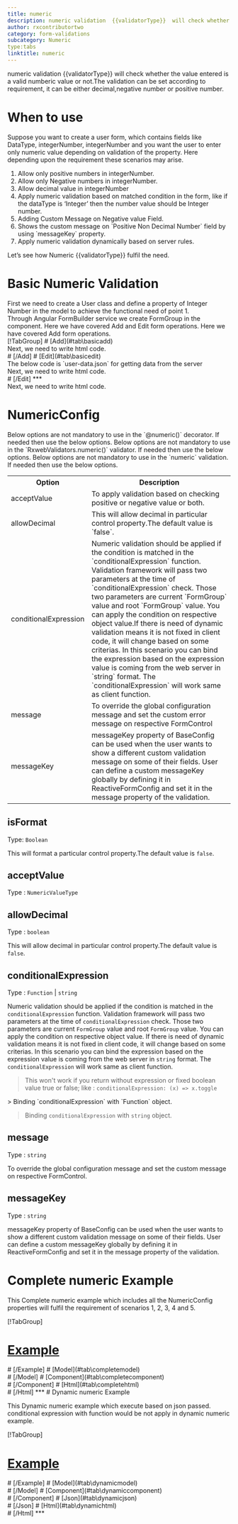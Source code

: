 ```yaml
---
title: numeric
description: numeric validation  {{validatorType}}  will check whether the value entered is a valid numberic value or not.The validation can be set according to requirement, it can be either decimal,negative number or positive number.
author: rxcontributortwo
category: form-validations
subcategory: Numeric
type:tabs
linktitle: numeric
---
```


<div class="title-bar"><p>numeric validation  {{validatorType}}  will check whether the value entered is a valid numberic value or not.The validation can be set according to requirement, it can be either decimal,negative number or positive number.</p></div>

# When to use
Suppose you want to create a user form, which contains fields like DataType, integerNumber, integerNumber and you want the user to enter only numeric value depending on validation of the property. Here depending upon the requirement these scenarios may arise.
<ol class='showHideElement'>
<li>Allow only positive numbers in integerNumber.</li>
<li>Allow only Negative numbers in integerNumber.</li>
<li>Allow decimal value in integerNumber  </li>
<li>Apply numeric validation based on matched condition in the form, like if the dataType  is ‘Integer’ then the number value should be Integer number.</li>
<li>Adding Custom Message on Negative value Field.</li>
<li>Shows the custom message on `Positive Non Decimal Number` field by using `messageKey` property.</li>
<data-scope scope="['decorator','validator']">
<li>Apply numeric validation dynamically based on server rules.</li>
</data-scope>
</ol>
Let’s see how Numeric {{validatorType}} fulfil the need.

# Basic Numeric Validation

<data-scope scope="['decorator','template-driven-directives','template-driven-decorators']">
First we need to create a User class and define a property of Integer Number in the model to achieve the functional need of point 1.
<div component="app-code" key="numeric-add-model"></div> 
</data-scope>
Through Angular FormBuilder service we create FormGroup in the component.
<data-scope scope="['decorator']">
Here we have covered Add and Edit form operations. 
</data-scope>

<data-scope scope="['validator','template-driven-directives','template-driven-decorators']">
Here we have covered Add form operations. 
</data-scope> 

<data-scope scope="['decorator']">
<div component="app-tabs" key="basic-operations"></div>
[!TabGroup]
# [Add](#tab\basicadd)
<div component="app-code" key="numeric-add-component"></div> 
Next, we need to write html code.
<div component="app-code" key="numeric-add-html"></div> 
<div component="app-example-runner" ref-component="app-numeric-add"></div>
# [/Add]
# [Edit](#tab\basicedit)
<div component="app-code" key="numeric-edit-component"></div> 
The below code is `user-data.json` for getting data from the server
<div component="app-code" key="numeric-edit-json"></div> 
Next, we need to write html code.
<div component="app-code" key="numeric-edit-html"></div> 
<div component="app-example-runner" ref-component="app-numeric-edit"></div>
# [/Edit]
***
</data-scope>

<data-scope scope="['validator','template-driven-directives','template-driven-decorators']">
<div component="app-code" key="numeric-add-component"></div> 
Next, we need to write html code.
<div component="app-code" key="numeric-add-html"></div> 
<div component="app-example-runner" ref-component="app-numeric-add"></div>
</data-scope>

# NumericConfig
<data-scope scope="['decorator']">
Below options are not mandatory to use in the `@numeric()` decorator. If needed then use the below options.
</data-scope>

<data-scope scope="['validator']">
Below options are not mandatory to use in the `RxwebValidators.numeric()` validator. If needed then use the below options.
</data-scope>

<data-scope scope="['template-driven-directives','template-driven-decorators']">
Below options are not mandatory to use in the `numeric` validation. If needed then use the below options.
</data-scope>

<table class="table table-bordered table-striped showHideElement">
<tr><th>Option</th><th>Description</th></tr>
<tr><td><a (click)='scrollTo("#acceptValue")' title="acceptValue">acceptValue</a></td><td> To apply validation based on checking positive or negative value or both. </td></tr>
<tr><td><a   (click)='scrollTo("#allowDecimal")' title="allowDecimal">allowDecimal</a></td><td>This will allow decimal in particular control property.The default value is `false`.</td></tr>
<tr><td><a  (click)='scrollTo("#conditionalExpression")' title="conditionalExpression">conditionalExpression</a></td><td>Numeric validation should be applied if the condition is matched in the `conditionalExpression` function. Validation framework will pass two parameters at the time of `conditionalExpression` check. Those two parameters are current `FormGroup` value and root `FormGroup` value. You can apply the condition on respective object value.If there is need of dynamic validation means it is not fixed in client code, it will change based on some criterias. In this scenario you can bind the expression based on the expression value is coming from the web server in `string` format. The `conditionalExpression` will work same as client function.</td></tr>
<tr><td><a  (click)='scrollTo("#message")' title="message">message</a></td><td>To override the global configuration message and set the custom error message on respective FormControl</td></tr>
<tr><td><a (click)='scrollTo("#messageKey")' title="messageKey">messageKey</a></td><td>messageKey property of BaseConfig can be used when the user wants to show a different custom validation message on some of their fields. User can define a custom messageKey globally by defining it in ReactiveFormConfig and set it in the message property of the validation.</td></tr>
</table>
    
## isFormat
Type: `Boolean`

This will format a particular control property.The default value is `false`.

<div component="app-code" key="numeric-isFormatExample-model"></div> 
<div component="app-example-runner" ref-component="app-numeric-isFormat" title="numeric {{validatorType}} with isFormat" key="isFormat"></div>

## acceptValue 
Type :  `NumericValueType` 

<div component="app-code" key="numeric-acceptValueExample-model"></div> 
<div component="app-example-runner" ref-component="app-numeric-acceptValue" title="numeric {{validatorType}} with acceptValue" key="acceptValue"></div>

## allowDecimal 
Type :  `boolean` 

This will allow decimal in particular control property.The default value is `false`.

<div component="app-code" key="numeric-allowDecimalExample-model"></div> 
<div component="app-example-runner" ref-component="app-numeric-allowDecimal" title="numeric {{validatorType}} with allowDecimal" key="allowDecimal"></div>

## conditionalExpression 
Type :  `Function`  |  `string` 

Numeric validation should be applied if the condition is matched in the `conditionalExpression` function. Validation framework will pass two parameters at the time of `conditionalExpression` check. Those two parameters are current `FormGroup` value and root `FormGroup` value. You can apply the condition on respective object value.
If there is need of dynamic validation means it is not fixed in client code, it will change based on some criterias. In this scenario you can bind the expression based on the expression value is coming from the web server in `string` format. The `conditionalExpression` will work same as client function.

> This won't work if you return without expression or fixed boolean value true or false; like : `conditionalExpression: (x) => x.toggle`

<data-scope scope="['validator','decorator']">
> Binding `conditionalExpression` with `Function` object.
<div component="app-code" key="numeric-conditionalExpressionExampleFunction-model"></div> 
</data-scope>

> Binding `conditionalExpression` with `string` object. 
<div component="app-code" key="numeric-conditionalExpressionExampleString-model"></div> 

<div component="app-example-runner" ref-component="app-numeric-conditionalExpression" title="numeric {{validatorType}} with conditionalExpression" key="conditionalExpression"></div>

## message 
Type :  `string` 

To override the global configuration message and set the custom message on respective FormControl.

<div component="app-code" key="numeric-messageExample-model"></div> 
<div component="app-example-runner" ref-component="app-numeric-message" title="numeric {{validatorType}} with message" key="message"></div>

## messageKey
Type : `string`

messageKey property of BaseConfig can be used when the user wants to show a different custom validation message on some of their fields. User can define a custom messageKey globally by defining it in ReactiveFormConfig and set it in the message property of the validation.

<div component="app-code" key="numeric-messageKeyExample-model"></div> 
<div component="app-example-runner" ref-component="app-numeric-messageKey" title="numeric {{validatorType}} with messageKey" key="messageKey"></div>

# Complete numeric Example

This Complete numeric example which includes all the NumericConfig properties will fulfil the requirement of scenarios 1, 2, 3, 4 and 5.

<div component="app-tabs" key="complete"></div>

[!TabGroup]
# [Example](#tab\completeexample)
<div component="app-example-runner" ref-component="app-numeric-complete"></div>
# [/Example]
<data-scope scope="['decorator','template-driven-directives','template-driven-decorators']">
# [Model](#tab\completemodel)
<div component="app-code" key="numeric-complete-model"></div> 
# [/Model]
</data-scope>
# [Component](#tab\completecomponent)
<div component="app-code" key="numeric-complete-component"></div> 
# [/Component]
# [Html](#tab\completehtml)
<div component="app-code" key="numeric-complete-html"></div> 
# [/Html]
***

<data-scope scope="['decorator','validator']">
# Dynamic numeric Example

This Dynamic numeric example which execute based on json passed. conditional expression with function would be not apply in dynamic numeric example. 

<div component="app-tabs" key="dynamic"></div>

[!TabGroup]
# [Example](#tab\dynamicexample)
<div component="app-example-runner" ref-component="app-numeric-dynamic"></div>
# [/Example]
<data-scope scope="['decorator']">
# [Model](#tab\dynamicmodel)
<div component="app-code" key="numeric-dynamic-model"></div>
# [/Model]
</data-scope>
# [Component](#tab\dynamiccomponent)
<div component="app-code" key="numeric-dynamic-component"></div>
# [/Component]
# [Json](#tab\dynamicjson)
<div component="app-code" key="numeric-dynamic-json"></div>
# [/Json]
# [Html](#tab\dynamichtml)
<div component="app-code" key="numeric-dynamic-html"></div> 
# [/Html]
***
</data-scope>
